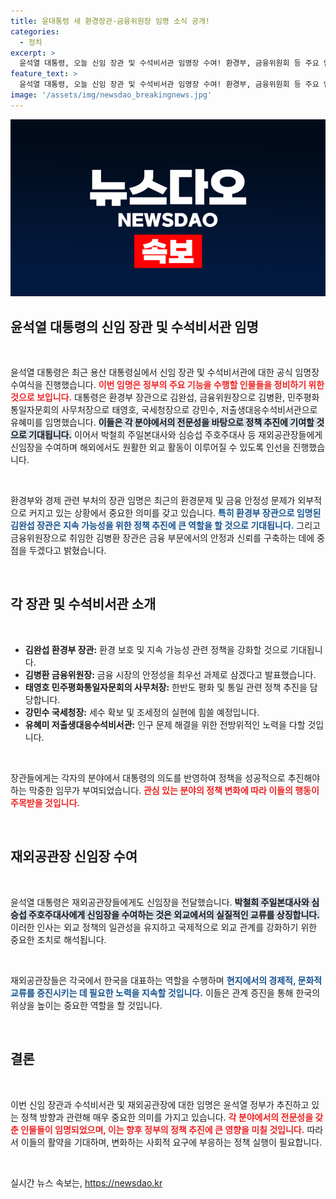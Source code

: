 ```yaml
---
title: 윤대통령 새 환경장관·금융위원장 임명 소식 공개!
categories:
  - 정치
excerpt: >
  윤석열 대통령, 오늘 신임 장관 및 수석비서관 임명장 수여! 환경부, 금융위원회 등 주요 인사들, 새 직무에 임명돼 정국 변화의 서막을 알립니다. 클릭하고 자세히 알아보세요!
feature_text: >
  윤석열 대통령, 오늘 신임 장관 및 수석비서관 임명장 수여! 환경부, 금융위원회 등 주요 인사들, 새 직무에 임명돼 정국 변화의 서막을 알립니다. 클릭하고 자세히 알아보세요!
image: '/assets/img/newsdao_breakingnews.jpg'
---
```


<p><img src="/assets/img/newsdao_breakingnews.jpg" alt="implanttips 속보" /></p>

<h2 data-ke-size="size26">윤석열 대통령의 신임 장관 및 수석비서관 임명</h2>

<p data-ke-size="size16">&nbsp;</p>

<p data-ke-size="size16">윤석열 대통령은 최근 용산 대통령실에서 신임 장관 및 수석비서관에 대한 공식 임명장 수여식을 진행했습니다. <b><span style="color: #ee2323;">이번 임명은 정부의 주요 기능을 수행할 인물들을 정비하기 위한 것으로 보입니다.</span></b> 대통령은 환경부 장관으로 김완섭, 금융위원장으로 김병환, 민주평화통일자문회의 사무처장으로 태영호, 국세청장으로 강민수, 저출생대응수석비서관으로 유혜미를 임명했습니다. <b><span style="background-color: #21538527;">이들은 각 분야에서의 전문성을 바탕으로 정책 추진에 기여할 것으로 기대됩니다.</span></b>  이어서 박철희 주일본대사와 심승섭 주호주대사 등 재외공관장들에게 신임장을 수여하며 해외에서도 원활한 외교 활동이 이루어질 수 있도록 인선을 진행했습니다.</p>

<p data-ke-size="size16">&nbsp;</p>

<p>환경부와 경제 관련 부처의 장관 임명은 최근의 환경문제 및 금융 안정성 문제가 외부적으로 커지고 있는 상황에서 중요한 의미를 갖고 있습니다. <b><span style="color: #1a5490;">특히 환경부 장관으로 임명된 김완섭 장관은 지속 가능성을 위한 정책 추진에 큰 역할을 할 것으로 기대됩니다.</span></b> 그리고 금융위원장으로 취임한 김병환 장관은 금융 부문에서의 안정과 신뢰를 구축하는 데에 중점을 두겠다고 밝혔습니다.</p>

<p data-ke-size="size16">&nbsp;</p>

<h2 data-ke-size="size26">각 장관 및 수석비서관 소개</h2>

<p data-ke-size="size16">&nbsp;</p>

<ul>
    <li><b>김완섭 환경부 장관:</b> 환경 보호 및 지속 가능성 관련 정책을 강화할 것으로 기대됩니다.</li>
    <li><b>김병환 금융위원장:</b> 금융 시장의 안정성을 최우선 과제로 삼겠다고 발표했습니다.</li>
    <li><b>태영호 민주평화통일자문회의 사무처장:</b> 한반도 평화 및 통일 관련 정책 추진을 담당합니다.</li>
    <li><b>강민수 국세청장:</b> 세수 확보 및 조세정의 실현에 힘쓸 예정입니다.</li>
    <li><b>유혜미 저출생대응수석비서관:</b> 인구 문제 해결을 위한 전방위적인 노력을 다할 것입니다.</li>
</ul>

<p data-ke-size="size16">&nbsp;</p>

<p>장관들에게는 각자의 분야에서 대통령의 의도를 반영하여 정책을 성공적으로 추진해야 하는 막중한 임무가 부여되었습니다. <b><span style="color: #ee2323;">관심 있는 분야의 정책 변화에 따라 이들의 행동이 주목받을 것입니다.</span></b> </p>

<p data-ke-size="size16">&nbsp;</p>

<h2 data-ke-size="size26">재외공관장 신임장 수여</h2>

<p data-ke-size="size16">&nbsp;</p>

<p>윤석열 대통령은 재외공관장들에게도 신임장을 전달했습니다. <b><span style="background-color: #21538527;">박철희 주일본대사와 심승섭 주호주대사에게 신임장을 수여하는 것은 외교에서의 실질적인 교류를 상징합니다.</span></b> 이러한 인사는 외교 정책의 일관성을 유지하고 국제적으로 외교 관계를 강화하기 위한 중요한 조치로 해석됩니다. </p>

<p data-ke-size="size16">&nbsp;</p>

<p>재외공관장들은 각국에서 한국을 대표하는 역할을 수행하며 <b><span style="color: #1a5490;">현지에서의 경제적, 문화적 교류를 증진시키는 데 필요한 노력을 지속할 것입니다.</span></b> 이들은 관계 증진을 통해 한국의 위상을 높이는 중요한 역할을 할 것입니다.</p>

<p data-ke-size="size16">&nbsp;</p>

<h2 data-ke-size="size26">결론</h2>

<p data-ke-size="size16">&nbsp;</p>

<p>이번 신임 장관과 수석비서관 및 재외공관장에 대한 임명은 윤석열 정부가 추진하고 있는 정책 방향과 관련해 매우 중요한 의미를 가지고 있습니다. <b><span style="color: #ee2323;">각 분야에서의 전문성을 갖춘 인물들이 임명되었으며, 이는 향후 정부의 정책 추진에 큰 영향을 미칠 것입니다.</span></b> 따라서 이들의 활약을 기대하며, 변화하는 사회적 요구에 부응하는 정책 실행이 필요합니다. </p>

<p data-ke-size="size16">&nbsp;</p>
실시간 뉴스 속보는, <a href="https://newsdao.kr" rel="dofollow">https://newsdao.kr</a>


